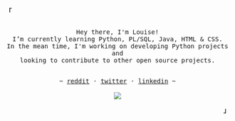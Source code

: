 <!-- Inspiration: https://github.com/owl4ce -->

<p align="left"><strong><samp>「</samp></strong></p>
<p align="center">
   <samp><br>
   Hey there, I'm Louise!
   <br>
   I’m currently learning Python, PL/SQL, Java, HTML & CSS.<br>
   In the mean time, I'm working on developing Python projects and<br> looking to contribute to other open source
   projects.
   <br>
   </samp><br>
<p align="center"><samp> ~
   <a href="https://www.reddit.com/user/LaLocaLu">reddit</a>
   ·
   <a href="https://twitter.com/louihaa">twitter</a>
   ·
   <a href="https://www.linkedin.com/in/louise-heide-%C3%A5kerman-0954421a5/">linkedin</a>
   ~ </samp><br><br>
   
   <!-- GIF taken from: https://dribbble.com/shots/5591476-Jellyfish -->
   <img src="https://user-images.githubusercontent.com/27065646/169688356-c990bd12-a460-40d6-ac94-52b21f3c19fa.gif">
</p>
</p>
<p align="right"><strong><samp>」</samp></strong></p>
